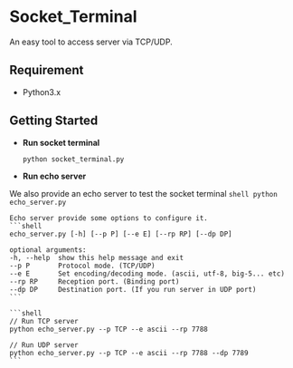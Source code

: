 # **Socket_Terminal**

An easy tool to access server via TCP/UDP.

## Requirement
- Python3.x

## Getting Started
* **Run socket terminal**
	```shell
	python socket_terminal.py
	```


* **Run echo server**

We also provide an echo server to test the socket terminal
	```shell
	python echo_server.py
	```

	Echo server provide some options to configure it.
	```shell
	echo_server.py [-h] [--p P] [--e E] [--rp RP] [--dp DP]

	optional arguments:
	-h, --help  show this help message and exit
	--p P       Protocol mode. (TCP/UDP)
	--e E       Set encoding/decoding mode. (ascii, utf-8, big-5... etc)
	--rp RP     Reception port. (Binding port)
	--dp DP     Destination port. (If you run server in UDP port)
	```
	
	```shell
	// Run TCP server
	python echo_server.py --p TCP --e ascii --rp 7788
	
	// Run UDP server
	python echo_server.py --p TCP --e ascii --rp 7788 --dp 7789
	```
